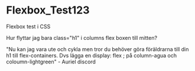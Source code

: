 # Flexbox_Test123
Flexbox test i CSS


Hur flyttar jag bara class="h1" i columns flex boxen till mitten?

"Nu kan jag vara ute och cykla men tror du behöver göra föräldrarna till din h1 till flex-containers. Dvs lägga en display: flex ; 
på column-agua och coloumn-lightgreen" - Auriel discord